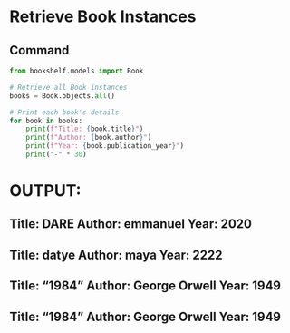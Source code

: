 # Retrieve Book Instances

## Command

```python
from bookshelf.models import Book

# Retrieve all Book instances
books = Book.objects.all()

# Print each book's details
for book in books:
    print(f"Title: {book.title}")
    print(f"Author: {book.author}")
    print(f"Year: {book.publication_year}")
    print("-" * 30)
```


# OUTPUT:
Title: DARE
Author: emmanuel
Year: 2020
------------------------------
Title: datye
Author: maya
Year: 2222
------------------------------
Title: “1984”
Author: George Orwell
Year: 1949
------------------------------
Title: “1984”
Author: George Orwell
Year: 1949
------------------------------

